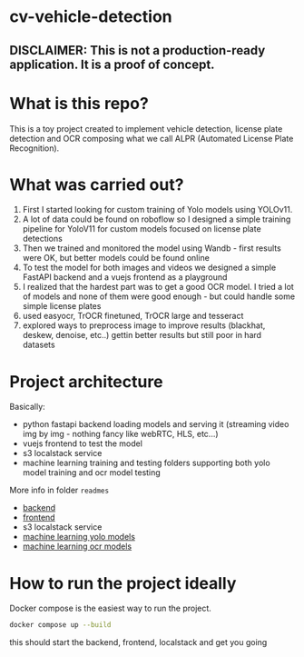 # cv-vehicle-detection

##  DISCLAIMER: This is not a production-ready application. It is a proof of concept.

# What is this repo?

This is a toy project created to implement vehicle detection, license plate detection and OCR composing what we call ALPR (Automated License Plate Recognition).

# What was carried out?

1. First I started looking for custom training of Yolo models using YOLOv11.
2. A lot of data could be found on roboflow so I designed a simple training pipeline for YoloV11 for custom models focused on license plate detections
3. Then we trained and monitored the model using Wandb - first results were OK, but better models could be found online
4. To test the model for both images and videos we designed a simple FastAPI backend and a vuejs frontend as a playground
5. I realized that the hardest part was to get a good OCR model. I tried a lot of models and none of them were good enough - but could handle some simple license plates
6. used easyocr, TrOCR finetuned, TrOCR large and tesseract
7. explored ways to preprocess image to improve results (blackhat, deskew, denoise, etc..) gettin better results but still poor in hard datasets


# Project architecture

Basically:


- python fastapi backend loading models and serving it (streaming video img by img - nothing fancy like webRTC, HLS, etc...)
- vuejs frontend to test the model
- s3 localstack service
- machine learning training and testing folders supporting both yolo model training and ocr model testing


More info in folder `readmes`
- [backend](backend/README.md)
- [frontend](frontend/README.md)
- s3 localstack service
- [machine learning yolo models](machine-learning-yolo/README.md)
- [machine learning ocr models](machine-learning-ocr/README.md)

# How to run the project ideally

Docker compose is the easiest way to run the project.

```bash
docker compose up --build
```

this should start the backend, frontend, localstack and get you going

